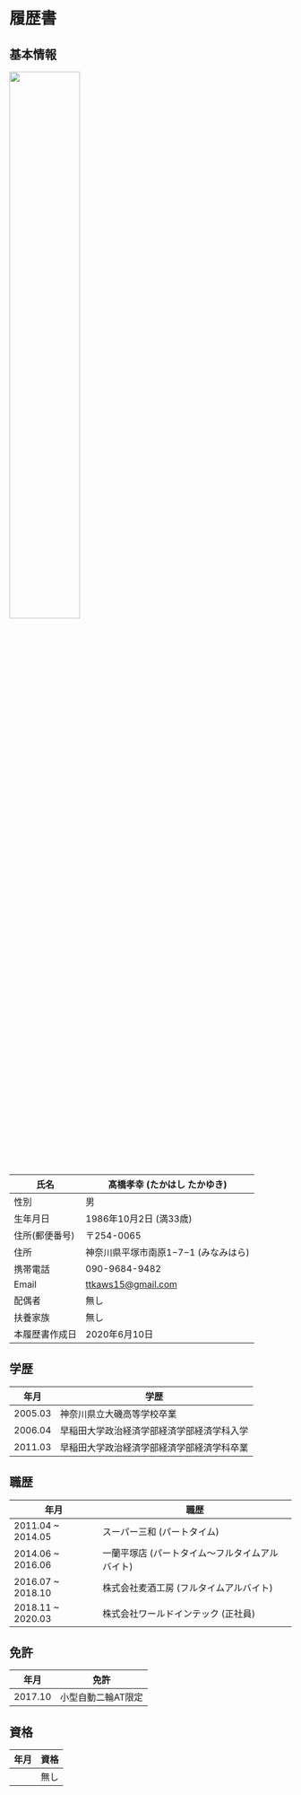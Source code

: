 # 履歴書

## 基本情報
<img src="https://user-images.githubusercontent.com/53632056/84211969-8c8e4700-aaf7-11ea-811d-4c7c20f2597c.png" style="width:50%;" />

| 氏名           | 髙橋孝幸 (たかはし たかゆき)         |
| -------------- | ------------------------------------ |
| 性別           | 男                                   |
| 生年月日       | 1986年10月2日 (満33歳)               |
| 住所(郵便番号) | 〒254-0065                           |
| 住所           | 神奈川県平塚市南原1−7−1 (みなみはら) |
| 携帯電話       | 090-9684-9482                        |
| Email          | ttkaws15@gmail.com                   |
| 配偶者         | 無し                                 |
| 扶養家族       | 無し                                 |
| 本履歴書作成日 | 2020年6月10日                        |



## 学歴

| 年月    | 学歴                                       |
| ------- | ------------------------------------------ |
| 2005.03 | 神奈川県立大磯高等学校卒業                 |
| 2006.04 | 早稲田大学政治経済学部経済学部経済学科入学 |
| 2011.03 | 早稲田大学政治経済学部経済学部経済学科卒業 |

## 職歴

| 年月              | 職歴                                            |
| ----------------- | ----------------------------------------------- |
| 2011.04 ~ 2014.05 | スーパー三和 (パートタイム)                     |
| 2014.06 ~ 2016.06 | 一蘭平塚店 (パートタイム〜フルタイムアルバイト) |
| 2016.07 ~ 2018.10 | 株式会社麦酒工房 (フルタイムアルバイト)         |
| 2018.11 ~ 2020.03 | 株式会社ワールドインテック (正社員)             |

## 
## 免許

| 年月    | 免許               |
| ------- | ------------------ |
| 2017.10 | 小型自動二輪AT限定 |

## 資格

| 年月 | 資格 |
| ---- | ---- |
|      | 無し |


